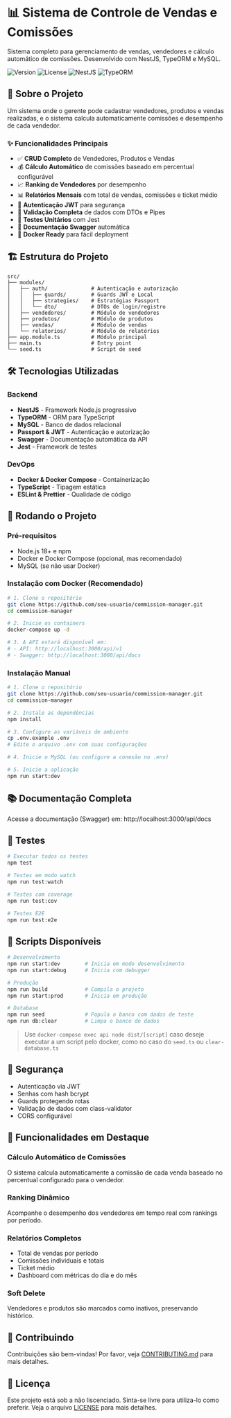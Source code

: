 # 📊 Sistema de Controle de Vendas e Comissões

Sistema completo para gerenciamento de vendas, vendedores e cálculo automático de comissões. Desenvolvido com NestJS, TypeORM e MySQL.

![Version](https://img.shields.io/badge/version-1.0.0-blue.svg)
![License](https://img.shields.io/badge/license-MIT-green.svg)
![NestJS](https://img.shields.io/badge/NestJS-10.3.0-red.svg)
![TypeORM](https://img.shields.io/badge/TypeORM-0.3.19-orange.svg)

## 🎯 Sobre o Projeto

Um sistema onde o gerente pode cadastrar vendedores, produtos e vendas realizadas, e o sistema calcula automaticamente comissões e desempenho de cada vendedor.

### ✨ Funcionalidades Principais

- ✅ **CRUD Completo** de Vendedores, Produtos e Vendas
- 💰 **Cálculo Automático** de comissões baseado em percentual configurável
- 📈 **Ranking de Vendedores** por desempenho
- 📊 **Relatórios Mensais** com total de vendas, comissões e ticket médio
- 🔐 **Autenticação JWT** para segurança
- 📝 **Validação Completa** de dados com DTOs e Pipes
- 🧪 **Testes Unitários** com Jest
- 📖 **Documentação Swagger** automática
- 🐳 **Docker Ready** para fácil deployment

## 🏗️ Estrutura do Projeto

```
src/
├── modules/
│   ├── auth/              # Autenticação e autorização
│   │   ├── guards/        # Guards JWT e Local
│   │   ├── strategies/    # Estratégias Passport
│   │   └── dto/           # DTOs de login/registro
│   ├── vendedores/        # Módulo de vendedores
│   ├── produtos/          # Módulo de produtos
│   ├── vendas/            # Módulo de vendas
│   └── relatorios/        # Módulo de relatórios
├── app.module.ts          # Módulo principal
├── main.ts                # Entry point
└── seed.ts                # Script de seed
```

## 🛠️ Tecnologias Utilizadas

### Backend
- **NestJS** - Framework Node.js progressivo
- **TypeORM** - ORM para TypeScript
- **MySQL** - Banco de dados relacional
- **Passport & JWT** - Autenticação e autorização
- **Swagger** - Documentação automática da API
- **Jest** - Framework de testes

### DevOps
- **Docker & Docker Compose** - Containerização
- **TypeScript** - Tipagem estática
- **ESLint & Prettier** - Qualidade de código

## 🚀 Rodando o Projeto

### Pré-requisitos

- Node.js 18+ e npm
- Docker e Docker Compose (opcional, mas recomendado)
- MySQL (se não usar Docker)

### Instalação com Docker (Recomendado)

```bash
# 1. Clone o repositório
git clone https://github.com/seu-usuario/commission-manager.git
cd commission-manager

# 2. Inicie os containers
docker-compose up -d

# 3. A API estará disponível em:
# - API: http://localhost:3000/api/v1
# - Swagger: http://localhost:3000/api/docs
```

### Instalação Manual

```bash
# 1. Clone o repositório
git clone https://github.com/seu-usuario/commission-manager.git
cd commission-manager

# 2. Instale as dependências
npm install

# 3. Configure as variáveis de ambiente
cp .env.example .env
# Edite o arquivo .env com suas configurações

# 4. Inicie o MySQL (ou configure a conexão no .env)

# 5. Inicie a aplicação
npm run start:dev
```

## 📚 Documentação Completa

Acesse a documentação (Swagger) em: http://localhost:3000/api/docs

## 🧪 Testes

```bash
# Executar todos os testes
npm test

# Testes em modo watch
npm run test:watch

# Testes com coverage
npm run test:cov

# Testes E2E
npm run test:e2e
```

## 📜 Scripts Disponíveis

```bash
# Desenvolvimento
npm run start:dev        # Inicia em modo desenvolvimento
npm run start:debug      # Inicia com debugger

# Produção
npm run build            # Compila o projeto
npm run start:prod       # Inicia em produção

# Database
npm run seed             # Popula o banco com dados de teste
npm run db:clear         # Limpa o banco de dados
```

> Use `docker-compose exec api node dist/[script]` caso deseje executar a um script pelo docker, como no caso do `seed.ts` ou `clear-database.ts`

## 🔐 Segurança

- Autenticação via JWT
- Senhas com hash bcrypt
- Guards protegendo rotas
- Validação de dados com class-validator
- CORS configurável

## 🌟 Funcionalidades em Destaque

### Cálculo Automático de Comissões
O sistema calcula automaticamente a comissão de cada venda baseado no percentual configurado para o vendedor.

### Ranking Dinâmico
Acompanhe o desempenho dos vendedores em tempo real com rankings por período.

### Relatórios Completos
- Total de vendas por período
- Comissões individuais e totais
- Ticket médio
- Dashboard com métricas do dia e do mês

### Soft Delete
Vendedores e produtos são marcados como inativos, preservando histórico.

## 🤝 Contribuindo

Contribuições são bem-vindas! Por favor, veja [CONTRIBUTING.md](CONTRIBUTING.md) para mais detalhes.

## 📄 Licença

Este projeto está sob a não liscenciado. Sinta-se livre para utiliza-lo como preferir. Veja o arquivo [LICENSE](LICENSE) para mais detalhes.
